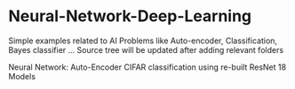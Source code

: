 # Neural-Network-Deep-Learning
Simple examples related to AI Problems like Auto-encoder, Classification, Bayes classifier ...
Source tree will be updated after adding relevant folders


Neural Network:
    Auto-Encoder
    CIFAR classification using re-built ResNet 18 Models
